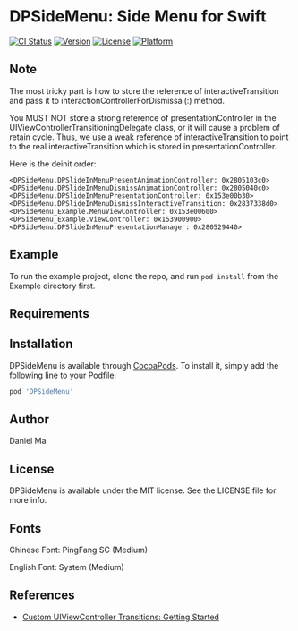 # DPSideMenu: Side Menu for Swift

[![CI Status](http://img.shields.io/travis/danielpluvia/DPSideMenu.svg?style=flat)](https://travis-ci.org/danielpluvia/DPSideMenu)
[![Version](https://img.shields.io/cocoapods/v/DPSideMenu.svg?style=flat)](http://cocoapods.org/pods/DPSideMenu)
[![License](https://img.shields.io/cocoapods/l/DPSideMenu.svg?style=flat)](http://cocoapods.org/pods/DPSideMenu)
[![Platform](https://img.shields.io/cocoapods/p/DPSideMenu.svg?style=flat)](http://cocoapods.org/pods/DPSideMenu)

## Note

The most tricky part is how to store the reference of interactiveTransition and pass it to interactionControllerForDismissal(:) method.

You MUST NOT store a strong reference of presentationController in the UIViewControllerTransitioningDelegate class, or it will cause a problem of retain cycle. Thus, we use a weak reference of interactiveTransition to point to the real interactiveTransition which is stored in presentationController.

Here is the deinit order:

```
<DPSideMenu.DPSlideInMenuPresentAnimationController: 0x2805103c0>
<DPSideMenu.DPSlideInMenuDismissAnimationController: 0x2805040c0>
<DPSideMenu.DPSlideInMenuPresentationController: 0x153e00b30>
<DPSideMenu.DPSlideInMenuDismissInteractiveTransition: 0x2837338d0>
<DPSideMenu_Example.MenuViewController: 0x153e00600>
<DPSideMenu_Example.ViewController: 0x153900900>
<DPSideMenu.DPSlideInMenuPresentationManager: 0x280529440>
```

## Example

To run the example project, clone the repo, and run `pod install` from the Example directory first.

## Requirements

## Installation

DPSideMenu is available through [CocoaPods](http://cocoapods.org). To install
it, simply add the following line to your Podfile:

```ruby
pod 'DPSideMenu'
```

## Author

Daniel Ma

## License

DPSideMenu is available under the MIT license. See the LICENSE file for more info.

## Fonts

Chinese Font: PingFang SC (Medium)

English Font: System (Medium)

## References

* [Custom UIViewController Transitions: Getting Started](https://www.raywenderlich.com/322-custom-uiviewcontroller-transitions-getting-started)
